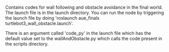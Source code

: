 Contains codes for wall following and obstacle avoidance in the final world.
The launch file is in the launch directory. You can run the node by triggering the launch file by doing 'roslaunch aue_finals turtlebot3_wall_obstacle.launch'.

There is an argument called 'code_py' in the launch file which has the default value set to the wallAndObstacle.py which calls the code present in the scripts directory.
